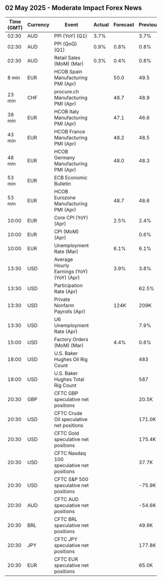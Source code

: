 ## 02 May 2025 - Moderate Impact Forex News

| Time (GMT) | Currency | Event | Actual | Forecast | Previous |
|------|----------|-------|--------|----------|----------|
| 02:30 | AUD | PPI (YoY) (Q1) | 3.7% |  | 3.7% |
| 02:30 | AUD | PPI (QoQ) (Q1) | 0.9% | 0.8% | 0.8% |
| 02:30 | AUD | Retail Sales (MoM) (Mar) | 0.3% | 0.4% | 0.8% |
| 8 min | EUR | HCOB Spain Manufacturing PMI (Apr) |  | 50.0 | 49.5 |
| 23 min | CHF | procure.ch Manufacturing PMI (Apr) |  | 48.7 | 48.9 |
| 38 min | EUR | HCOB Italy Manufacturing PMI (Apr) |  | 47.1 | 46.6 |
| 43 min | EUR | HCOB France Manufacturing PMI (Apr) |  | 48.2 | 48.5 |
| 48 min | EUR | HCOB Germany Manufacturing PMI (Apr) |  | 48.0 | 48.3 |
| 53 min | EUR | ECB Economic Bulletin |  |  |  |
| 53 min | EUR | HCOB Eurozone Manufacturing PMI (Apr) |  | 48.7 | 48.6 |
| 10:00 | EUR | Core CPI (YoY) (Apr) |  | 2.5% | 2.4% |
| 10:00 | EUR | CPI (MoM) (Apr) |  |  | 0.6% |
| 10:00 | EUR | Unemployment Rate (Mar) |  | 6.1% | 6.1% |
| 13:30 | USD | Average Hourly Earnings (YoY) (YoY) (Apr) |  | 3.9% | 3.8% |
| 13:30 | USD | Participation Rate (Apr) |  |  | 62.5% |
| 13:30 | USD | Private Nonfarm Payrolls (Apr) |  | 124K | 209K |
| 13:30 | USD | U6 Unemployment Rate (Apr) |  |  | 7.9% |
| 15:00 | USD | Factory Orders (MoM) (Mar) |  | 4.4% | 0.6% |
| 18:00 | USD | U.S. Baker Hughes Oil Rig Count |  |  | 483 |
| 18:00 | USD | U.S. Baker Hughes Total Rig Count |  |  | 587 |
| 20:30 | GBP | CFTC GBP speculative net positions |  |  | 20.5K |
| 20:30 | USD | CFTC Crude Oil speculative net positions |  |  | 171.0K |
| 20:30 | USD | CFTC Gold speculative net positions |  |  | 175.4K |
| 20:30 | USD | CFTC Nasdaq 100 speculative net positions |  |  | 37.7K |
| 20:30 | USD | CFTC S&P 500 speculative net positions |  |  | -75.9K |
| 20:30 | AUD | CFTC AUD speculative net positions |  |  | -54.6K |
| 20:30 | BRL | CFTC BRL speculative net positions |  |  | 49.9K |
| 20:30 | JPY | CFTC JPY speculative net positions |  |  | 177.8K |
| 20:30 | EUR | CFTC EUR speculative net positions |  |  | 65.0K |

